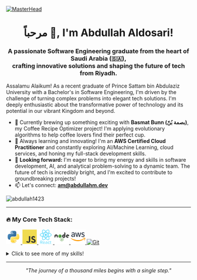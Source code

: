 [![MasterHead](https://hbr.org/resources/images/article_assets/2020/03/BR2003_SYN_CARLSON.png)](https://rishavchanda.io
)
<h1 align="center">مرحباً 👋, I'm Abdullah Aldosari!</h1>
<h3 align="center">A passionate Software Engineering graduate from the heart of Saudi Arabia (🇸🇦), <br> crafting innovative solutions and shaping the future of tech from Riyadh.</h3>
Assalamu Alaikum! As a recent graduate of Prince Sattam bin Abdulaziz University with a Bachelor's in Software Engineering, I'm driven by the challenge of turning complex problems into elegant tech solutions. I'm deeply enthusiastic about the transformative power of technology and its potential in our vibrant Kingdom and beyond.

- 🔭 Currently brewing up something exciting with **Basmat Bunn (بصمة بُنّ)**, my Coffee Recipe Optimizer project! I'm applying evolutionary algorithms to help coffee lovers find their perfect cup.
- 🌱 Always learning and innovating! I'm an **AWS Certified Cloud Practitioner** and constantly exploring AI/Machine Learning, cloud services, and honing my full-stack development skills.
- 🚀 **Looking forward:** I'm eager to bring my energy and skills in software development, AI, and analytical problem-solving to a dynamic team. The future of tech is incredibly bright, and I'm excited to contribute to groundbreaking projects!
- 📫 Let's connect: **am@abdullahm.dev**

<p align="left"> <img src="https://komarev.com/ghpvc/?username=abdullah1423&label=Profile%20views&color=0e75b6&style=flat" alt="abdullah1423" /> </p>

---

<h3 align="left">🔥 My Core Tech Stack:</h3>
<p align="left">
  <a href="https://www.python.org" target="_blank" rel="noreferrer"> <img src="https://raw.githubusercontent.com/devicons/devicon/master/icons/python/python-original.svg" alt="Python" width="40" height="40"/> </a>
  <a href="https://developer.mozilla.org/en-US/docs/Web/JavaScript" target="_blank" rel="noreferrer"> <img src="https://raw.githubusercontent.com/devicons/devicon/master/icons/javascript/javascript-original.svg" alt="JavaScript" width="40" height="40"/> </a>
  <a href="https://reactjs.org/" target="_blank" rel="noreferrer"> <img src="https://raw.githubusercontent.com/devicons/devicon/master/icons/react/react-original-wordmark.svg" alt="React" width="40" height="40"/> </a>
  <a href="https://nodejs.org" target="_blank" rel="noreferrer"> <img src="https://raw.githubusercontent.com/devicons/devicon/master/icons/nodejs/nodejs-original-wordmark.svg" alt="Node.js" width="40" height="40"/> </a>
  <a href="https://aws.amazon.com" target="_blank" rel="noreferrer"> <img src="https://raw.githubusercontent.com/devicons/devicon/master/icons/amazonwebservices/amazonwebservices-original-wordmark.svg" alt="AWS" width="40" height="40"/> </a>
  <a href="https://git-scm.com/" target="_blank" rel="noreferrer"> <img src="https://www.vectorlogo.zone/logos/git-scm/git-scm-icon.svg" alt="Git" width="40" height="40"/> </a>
  </p>
<details>
  <summary>Click to see more of my skills!</summary>
  <p>
    <strong>AI/ML:</strong> Pandas, NumPy, Scikit-learn, Keras, PyTorch, NLP Concepts, RAG, Evolutionary Algorithms <br>
    <strong>Frameworks/Libraries:</strong> Express.js, Flask <br>
    <strong>Databases:</strong> Supabase, MongoDB, Vector Databases (OpenSearch Serverless, Atlas), Data Modeling <br>
    <strong>Cloud & DevOps:</strong> Docker, Kubernetes, OpenShift, EC2, S3, RDS, Lambda, CloudFormation
  </p>
</details>

---
<p align="center">
  <em>"The journey of a thousand miles begins with a single step."</em>
</p>

